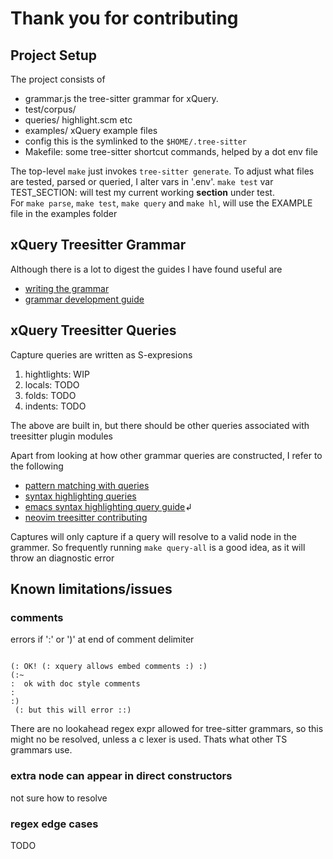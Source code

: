 Thank you for contributing
==========================

## Project Setup

The project consists of 
 - grammar.js  the tree-sitter grammar for xQuery.
 - test/corpus/   
 - queries/       highlight.scm  etc
 - examples/      xQuery example files
 - config        this is the symlinked to the `$HOME/.tree-sitter`
 - Makefile: some tree-sitter shortcut commands, helped by a dot env file

 The top-level `make` just invokes `tree-sitter generate`.
 To adjust what files are tested, parsed or queried, I alter vars in '.env'.
 `make test` var TEST_SECTION: will test my current working **section** under test.  
 For `make parse`, `make test`, `make query` and `make hl`, will use the EXAMPLE file in the examples folder

## xQuery Treesitter Grammar

Although there is a lot to digest the guides I have found useful are

- [writing the grammar](http://tree-sitter.github.io/tree-sitter/creating-parsers#writing-the-grammar)
- [grammar development guide](https://github.com/github/semantic/blob/master/docs/grammar-development-guide.md)


## xQuery Treesitter Queries

Capture queries are written as S-expresions

1. hightlights: WIP
2. locals: TODO 
3. folds: TODO
4. indents: TODO

The above are built in, but there should be other queries associated with treesitter plugin modules

Apart from looking at how other grammar queries are constructed, I refer to the following
 * [pattern matching with queries](https://tree-sitter.github.io/tree-sitter/using-parsers#pattern-matching-with-queries)
 * [syntax highlighting queries](https://tree-sitter.github.io/tree-sitter/syntax-highlighting#queries)
 * [emacs syntax highlighting query guide](https://emacs-tree-sitter.github.io/syntax-highlighting/queries/)↲
 * [neovim treesitter contributing](https://github.com/nvim-treesitter/nvim-treesitter/blob/master/CONTRIBUTING.md)

Captures will only capture if a query will resolve to a valid node in the grammer.
So frequently running `make query-all` is a good idea, as it will throw an diagnostic error 

## Known limitations/issues

### comments

errors if ':' or ')' at end of comment delimiter

```xquery

(: OK! (: xquery allows embed comments :) :)
(:~
:  ok with doc style comments
:
:)
 (: but this will error ::)
```

There are no lookahead regex expr allowed for tree-sitter grammars,
so this might no be resolved, unless a c lexer is used. Thats what other
TS grammars use.


###  extra node can appear in direct constructors

not sure how to resolve

###  regex edge cases 

 TODO



